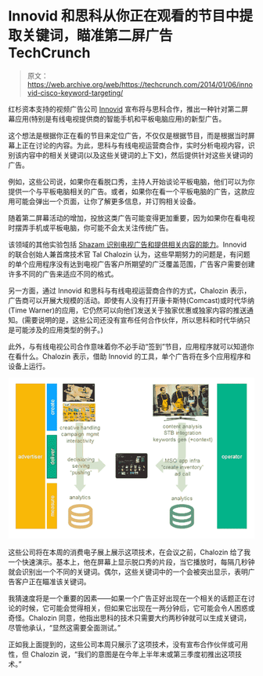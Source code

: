 # Innovid 和思科从你正在观看的节目中提取关键词，瞄准第二屏广告 TechCrunch

> 原文：<https://web.archive.org/web/https://techcrunch.com/2014/01/06/innovid-cisco-keyword-targeting/>

红杉资本支持的视频广告公司 [Innovid](https://web.archive.org/web/20221006125932/http://www.innovid.com/) 宣布将与思科合作，推出一种针对第二屏幕应用(特别是有线电视提供商的智能手机和平板电脑应用)的新型广告。

这个想法是根据你正在看的节目来定位广告，不仅仅是根据节目，而是根据当时屏幕上正在讨论的内容。为此，思科与有线电视运营商合作，实时分析电视内容，识别该内容中的相关关键词(以及这些关键词的上下文)，然后提供针对这些关键词的广告。

例如，这些公司说，如果你在看脱口秀，主持人开始谈论平板电脑，他们可以为你提供一个与平板电脑相关的广告。或者，如果你在看一个平板电脑的广告，这款应用可能会弹出一个页面，让你了解更多信息，并订购相关设备。

随着第二屏幕活动的增加，投放这类广告可能变得更加重要，因为如果你在看电视时摆弄手机或平板电脑，你可能不会太关注传统广告。

该领域的其他实验包括 [Shazam 识别电视广告和提供相关内容的能力](https://web.archive.org/web/20221006125932/https://beta.techcrunch.com/2012/02/02/mobile-tv-apps-shazam-intonow-reveal-super-bowl-plans/)。Innovid 的联合创始人兼首席技术官 Tal Chalozin 认为，这些早期努力的问题是，有问题的单个应用程序没有达到电视广告客户所期望的广泛覆盖范围，广告客户需要创建许多不同的广告来适应不同的格式。

另一方面，通过 Innovid 和思科与有线电视运营商合作的方式，Chalozin 表示，广告商可以开展大规模的活动。即使有人没有打开康卡斯特(Comcast)或时代华纳(Time Warner)的应用，它仍然可以向他们发送关于独家优惠或独家内容的推送通知。(需要说明的是，这些公司还没有宣布任何合作伙伴，所以思科和时代华纳只是可能涉及的应用类型的例子。)

此外，与有线电视公司合作意味着你不必手动“签到”节目，应用程序就可以知道你在看什么。Chalozin 表示，借助 Innovid 的工具，单个广告将在多个应用程序和设备上运行。

![Innovid_2](img/a34af224067e9008778f615e2f61c912.png)

这些公司将在本周的消费电子展上展示这项技术，在会议之前，Chalozin 给了我一个快速演示。基本上，他在屏幕上显示脱口秀的片段，当它播放时，每隔几秒钟就会识别出一个不同的关键词。偶尔，这些关键词中的一个会被突出显示，表明广告客户正在瞄准该关键词。

我猜速度将是一个重要的因素——如果一个广告正好出现在一个相关的话题正在讨论的时候，它可能会觉得相关，但如果它出现在一两分钟后，它可能会令人困惑或奇怪。Chalozin 同意，他指出思科的技术只需要大约两秒钟就可以生成关键词，尽管他承认，“显然这需要全面测试。”

正如我上面提到的，这些公司本周只展示了这项技术，没有宣布合作伙伴或可用性，但 Chalozin 说，“我们的意图是在今年上半年末或第三季度初推出这项技术。”